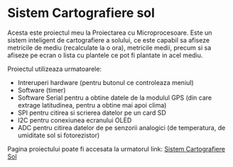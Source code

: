 # Sistem Cartografiere sol

Acesta este proiectul meu la Proiectarea cu Microprocesoare. Este un sistem inteligent de cartografiere a solului, ce este capabil sa afiseze metricile de mediu (recalculate la o ora), metricile medii, precum si sa afiseze pe ecran o lista cu plantele ce pot fi plantate in acel mediu.

Proiectul utilizeaza urmatoarele:

- Intreruperi hardware (pentru butonul ce controleaza meniul)
- Software (timer)
- Software Serial pentru a obtine datele de la modulul GPS (din care extrage latitudinea, pentru a obtine mai apoi clima)
- SPI pentru citirea si scrierea datelor pe un card SD
- I2C pentru conexiunea ecranului OLED
- ADC pentru citirea datelor de pe senzorii analogici (de temperatura, de umiditate sol si fotorezistor)

Pagina proiectului poate fi accesata la urmatorul link: [Sistem Cartografiere Sol](https://ocw.cs.pub.ro/courses/pm/prj2023/adarmaz/sistem-cartografiere-sol)
